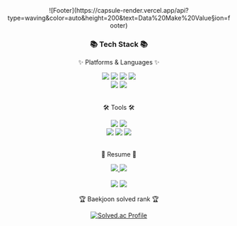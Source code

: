 <div align=center>
<!--   <img src="https://capsule-render.vercel.app/api?type=waving&color=auto&height=200&section=header&text=Data%20Make%20Value&fontSize=90" /> -->
	![Footer](https://capsule-render.vercel.app/api?type=waving&color=auto&height=200&text=Data%20Make%20Value&section=footer)
</div>
<div align=center>
	<h3>📚 Tech Stack 📚</h3>
	<p>✨ Platforms & Languages ✨</p>
</div>
<div align="center">
  <img src="https://img.shields.io/badge/Python-3776AB?style=for-the-badge&logo=Python&logoColor=white">
  <img src="https://img.shields.io/badge/MySQL-4479A1?style=for-the-badge&logo=MySQL&logoColor=white">
  <img src="https://img.shields.io/badge/C-A8B9CC?style=flat&logo=C&logoColor=white" />
  <img src="https://img.shields.io/badge/TypeScript-3178C6?style=flat&logo=TypeScript&logoColor=white" />
	<br>
  <img src="https://img.shields.io/badge/MariaDB-003545?style=flat&logo=MariaDB&logoColor=white" />
  <img src="https://img.shields.io/badge/Linux-FCC624?style=flat&logo=Linux&logoColor=white" />   
</div>
  	<br>
<div align=center>
	<p>🛠 Tools 🛠</p>
</div>

<div align=center>
	<img src="https://img.shields.io/badge/AWS-232F3E?style=for-the-badge&logo=AmazonAWS&logoColor=white" />
	<img src="https://img.shields.io/badge/GitHub-181717?style=flat&logo=GitHub&logoColor=white" />
	<br>
	<img src="https://img.shields.io/badge/Eclipse%20IDE-2C2255?style=flat&logo=EclipseIDE&logoColor=white" />
	<img src="https://img.shields.io/badge/Visual%20Studio%20Code-007ACC?style=flat&logo=VisualStudioCode&logoColor=white" />
	<img src="https://img.shields.io/badge/PyCharm-000000?style=flat&logo=PyCharm&logoColor=white" />
</div>
<br>

<div align=center>
	<p>🎨 Resume 🎨</p>
</div>
<div align=center>
	<a href="https://www.linkedin.com/in/%EC%9E%AC%ED%98%84-%EC%98%A4-bb0492236/">
		<img src="https://img.shields.io/badge/LinkedIn-0A66C2?style=flat&logo=Blogger&logoColor=white" />
	</a>
	<a href="https://elegant-factory-846.notion.site/Daniel-96d2596e12f04a2a995004f63fd07ba9">
		<img src="https://img.shields.io/badge/Notion-000000?style=flat&logo=Notion&logoColor=white" />
	</a>
	<br>
</div>
<div align=center>
	<br>

<img src="https://github-readme-stats.vercel.app/api/top-langs/?username=JaeHyeon-Oh&layout=compact">
<img src="https://github-readme-stats.vercel.app/api?username=JaeHyeon-Oh&show_icons=true">


<br>
<p>🏆 Baekjoon solved rank 🏆</p>
	
[![Solved.ac Profile](http://mazassumnida.wtf/api/v2/generate_badge?boj=dhwogus1212)](https://solved.ac/dhwogus1212)
</div>
<!--
**JaeHyeon-Oh/JaeHyeon-Oh** is a ✨ _special_ ✨ repository because its `README.md` (this file) appears on your GitHub profile.

Here are some ideas to get you started:

- 🔭 I’m currently working on ...
- 🌱 I’m currently learning ...
- 👯 I’m looking to collaborate on ...
- 🤔 I’m looking for help with ...
- 💬 Ask me about ...
- 📫 How to reach me: ...
- 😄 Pronouns: ...
- ⚡ Fun fact: ...
-->
